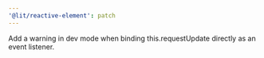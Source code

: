 ```yaml
---
'@lit/reactive-element': patch
---
```


Add a warning in dev mode when binding this.requestUpdate directly as an event listener.
